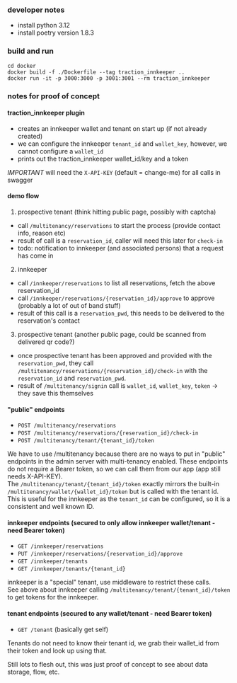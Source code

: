 ### developer notes

- install python 3.12
- install poetry version 1.8.3

### build and run
```
cd docker
docker build -f ./Dockerfile --tag traction_innkeeper ..
docker run -it -p 3000:3000 -p 3001:3001 --rm traction_innkeeper
```

### notes for proof of concept

#### traction_innkeeper plugin

- creates an innkeeper wallet and tenant on start up (if not already created)
- we can configure the innkeeper `tenant_id` and `wallet_key`, however, we cannot configure a `wallet_id`
- prints out the traction_innkeeper wallet_id/key and a token 


*IMPORTANT* will need the `X-API-KEY` (default = change-me) for all calls in swagger

#### demo flow

1) prospective tenant (think hitting public page, possibly with captcha)

- call `/multitenancy/reservations` to start the process (provide contact info, reason etc)
- result of call is a `reservation_id`, caller will need this later for `check-in`
- todo: notification to innkeeper (and associated persons) that a request has come in

2) innkeeper

- call `/innkeeper/reservations` to list all reservations, fetch the above reservation_id
- call `/innkeeper/reservations/{reservation_id}/approve` to approve (probably a lot of out of band stuff)
- result of this call is a `reservation_pwd`, this needs to be delivered to the reservation's contact

3) prospective tenant (another public page, could be scanned from delivered qr code?)
- once prospective tenant has been approved and provided with the `reservation_pwd`, they call `/multitenancy/reservations/{reservation_id}/check-in` with the `reservation_id` and `reservation_pwd`.
- result of `/multitenancy/signin` call is `wallet_id`, `wallet_key`, `token` -> they save this themselves


#### "public" endpoints

- `POST /multitenancy/reservations`
- `POST /multitenancy/reservations/{reservation_id}/check-in`
- `POST /multitenancy/tenant/{tenant_id}/token`

We have to use /multitenancy because there are no ways to put in "public" endpoints in the admin server with multi-tenancy enabled.
These endpoints do not require a Bearer token, so we can call them from our app (app still needs X-API-KEY).  
The `/multitenancy/tenant/{tenant_id}/token` exactly mirrors the built-in `/multitenancy/wallet/{wallet_id}/token` but is called with the tenant id.  
This is useful for the innkeeper as the `tenant_id` can be configured, so it is a consistent and well known ID.  


#### innkeeper endpoints (secured to only allow innkeeper wallet/tenant - need Bearer token)

- `GET /innkeeper/reservations`
- `PUT /innkeeper/reservations/{reservation_id}/approve`
- `GET /innkeeper/tenants`
- `GET /innkeeper/tenants/{tenant_id}`

innkeeper is a "special" tenant, use middleware to restrict these calls.  
See above about innkeeper calling `/multitenancy/tenant/{tenant_id}/token` to get tokens for the innkeeper.

#### tenant endpoints (secured to any wallet/tenant - need Bearer token)
- `GET /tenant` (basically get self)

Tenants do not need to know their tenant id, we grab their wallet_id from their token and look up using that.

Still lots to flesh out, this was just proof of concept to see about data storage, flow, etc.  
